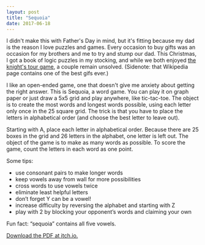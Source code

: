```yaml
---
layout: post
title: "Sequoia"
date: 2017-06-18
---
```


I didn't make this with Father's Day in mind, but it's fitting because my dad is the reason I love puzzles and games. Every occasion to buy gifts was an occasion for my brothers and me to try and stump our dad. This Christmas, I got a book of logic puzzles in my stocking, and while we both enjoyed [the knight's tour game](https://en.wikipedia.org/wiki/Knight%27s_tour), a couple remain unsolved. (Sidenote: that Wikipedia page contains one of the best gifs ever.)

I like an open-ended game, one that doesn't give me anxiety about getting the right answer. This is Sequoia, a word game. You can play it on graph paper or just draw a 5x5 grid and play anywhere, like tic-tac-toe. The object is to create the most words and longest words possible, using each letter only once in the 25 square grid. The trick is that you have to place the letters in alphabetical order (and choose the best letter to leave out).

Starting with A, place each letter in alphabetical order. Because there are 25 boxes in the grid and 26 letters in the alphabet, one letter is left out. The object of the game is to make as many words as possible. To score the game, count the letters in each word as one point. 

Some tips:  
- use consonant pairs to make longer words  
- keep vowels away from wall for more possibilities  
- cross words to use vowels twice  
- eliminate least helpful letters  
- don’t forget Y can be a vowel!  
- increase difficulty by reversing the alphabet and starting with Z  
- play with 2 by blocking your opponent’s words and claiming your own  

Fun fact: “sequoia” contains all five vowels.

[Download the PDF at itch.io.](https://jessdriscoll.itch.io/sequoia)
